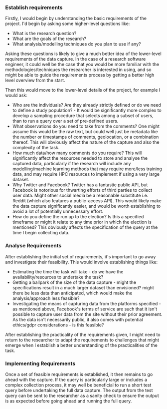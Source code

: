 ### Establish requirements

Firstly, I would begin by understanding the basic requirements of the project. I'd begin by asking some higher-level questions like:

* What is the research question?
* What are the goals of the research?
* What analysis/modelling techniques do you plan to use if any?

Asking these questions is likely to give a much better idea of the lower-level requirements of the data capture. In the case of a research software engineer, it could well be the case that you would be more familiar with the methodologies/techniques the researcher is interested in using, and so might be able to guide the requirements process by getting a better high level overview from the start.

Then this would move to the lower-level details of the project, for example I would ask:

* Who are the individuals? Are they already strictly defined or do we need to define a study population? - It would be significantly more complex to develop a sampling procedure that selects among a subset of users, than to run a query over a set of pre-defined users.
* What observations do you need to take from the comments? One might assume this would be the raw text, but could well just be metadata like the number or timestamps of comments, geolocation, or a combination thereof. This will obviously affect the nature of the capture and also the complexity of the task.
* How much data/how many comments do you require? This will significantly affect the resources needed to store and analyse the captured data, particularly if the research will include any modelling/machine learning methods that may require more/less training data, and may require HPC resources to implement if using a very large dataset.
* Why Twitter and Facebook? Twitter has a fantastic public API, but Facebook is notorious for thwarting efforts of third parties to collect user data. Might other social media be a reasonable substitute i.e. Reddit (which also features a public-access API). This would likely make the data capture significantly easier, and would be worth establishing to avoid a lot of potentially unnecessary effort.
* How do you define the run up to the election? Is this a specified timeframe or might it relate to any time prior in which the election is mentioned? This obviously affects the specification of the query at the time I begin collecting data.

### Analyse Requirements 

After establishing the initial set of requirements, it's important to go away and investigate their feasibility. This would involve establishing things like:

* Estimating the time the task will take - do we have the availability/resources to undertake the task?
* Getting a ballpark of the size of the data capture - might the specifications result in a much larger dataset than envisioned? might there be less data than anticipated, which would make the analysis/approach less feasible?
* Investigating the means of capturing data from the platforms specified - as mentioned above, Facebook's terms of service are such that it isn't possible to capture user data from the site without their prior agreement. As the data isn't necessarily public, it also comes with potential ethics/gdpr considerations - is this feasible?

After establishing the practicality of the requirements given, I might need to return to the researcher to adapt the requirements to challenges that might emerge when I establish a better understanding of the practicalities of the task.

### Implementing Requirements

Once a set of feasible requirements is established, it then remains to go ahead with the capture. If the query is particularly large or includes a complex collection process, it may well be beneficial to run a short test query before undertaking the full data capture. The output from the test query can be sent to the researcher as a sanity check to ensure the output is as expected before going ahead and running the full query.